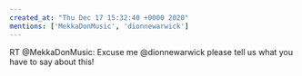 ```yaml
---
created_at: "Thu Dec 17 15:32:40 +0000 2020"
mentions: ['MekkaDonMusic', 'dionnewarwick']
---
```


RT @MekkaDonMusic: Excuse me @dionnewarwick please tell us what you have to say about this!